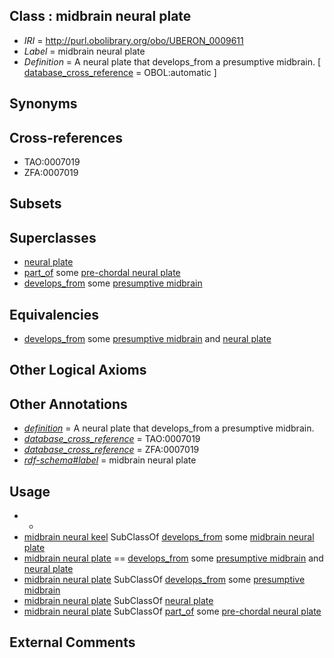 
## Class : midbrain neural plate

 * *IRI* = http://purl.obolibrary.org/obo/UBERON_0009611
 * *Label* = midbrain neural plate
 * *Definition* = A neural plate that develops_from a presumptive midbrain. [ [database_cross_reference](../../ef/oboInOwl#hasDbXref.md) = OBOL:automatic ]

## Synonyms


## Cross-references

 * TAO:0007019
 * ZFA:0007019

## Subsets


## Superclasses

 * [neural plate](../../UBERON/75/UBERON_0003075.md)
 * [part_of](../../BFO/50/BFO_0000050.md) some [pre-chordal neural plate](../../UBERON/56/UBERON_0003056.md)
 * [develops_from](../../RO/02/RO_0002202.md) some [presumptive midbrain](../../UBERON/16/UBERON_0009616.md)

## Equivalencies

 * [develops_from](../../RO/02/RO_0002202.md) some [presumptive midbrain](../../UBERON/16/UBERON_0009616.md) and [neural plate](../../UBERON/75/UBERON_0003075.md)

## Other Logical Axioms


## Other Annotations

 * *[definition](../../IAO/15/IAO_0000115.md)* = A neural plate that develops_from a presumptive midbrain.
 * *[database_cross_reference](../../ef/oboInOwl#hasDbXref.md)* = TAO:0007019
 * *[database_cross_reference](../../ef/oboInOwl#hasDbXref.md)* = ZFA:0007019
 * *[rdf-schema#label](../../el/rdf-schema#label.md)* = midbrain neural plate

## Usage

 * -
 * [midbrain neural keel](../../UBERON/25/UBERON_2007025.md) SubClassOf [develops_from](../../RO/02/RO_0002202.md) some [midbrain neural plate](../../UBERON/11/UBERON_0009611.md)
 * [midbrain neural plate](../../UBERON/11/UBERON_0009611.md) == [develops_from](../../RO/02/RO_0002202.md) some [presumptive midbrain](../../UBERON/16/UBERON_0009616.md) and [neural plate](../../UBERON/75/UBERON_0003075.md)
 * [midbrain neural plate](../../UBERON/11/UBERON_0009611.md) SubClassOf [develops_from](../../RO/02/RO_0002202.md) some [presumptive midbrain](../../UBERON/16/UBERON_0009616.md)
 * [midbrain neural plate](../../UBERON/11/UBERON_0009611.md) SubClassOf [neural plate](../../UBERON/75/UBERON_0003075.md)
 * [midbrain neural plate](../../UBERON/11/UBERON_0009611.md) SubClassOf [part_of](../../BFO/50/BFO_0000050.md) some [pre-chordal neural plate](../../UBERON/56/UBERON_0003056.md)

## External Comments

